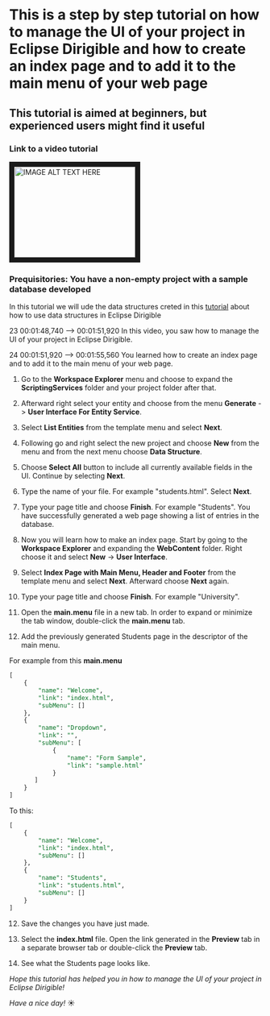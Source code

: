 # This is a step by step tutorial on how to manage the UI of your project in Eclipse Dirigible and how to create an index page and to add it to the main menu of your web page
## This tutorial is aimed at beginners, but experienced users might find it useful

### Link to a video tutorial
<a href="http://www.youtube.com/watch?feature=player_embedded&v=D6XEs5Zlav4
" target="_blank"><img src="http://img.youtube.com/vi/D6XEs5Zlav4/0.jpg" 
alt="IMAGE ALT TEXT HERE" width="240" height="180" border="10" /></a>

### Prequisitories: You have a non-empty project with a sample database developed

In this tutorial we will ude the data structures creted in this [tutorial](http://www.youtube.com/watch?feature=player_embedded&v=GwzxjBAhy_4) about how to use data structures in Eclipse Dirigible


23
00:01:48,740 --> 00:01:51,920
In this video, you saw how to manage the UI of 
your project in Eclipse Dirigible.

24
00:01:51,920 --> 00:01:55,560
You learned how to create an index page and to 
add it to the main menu of your web page.




1. Go to the **Workspace Explorer** menu and choose to expand the **ScriptingServices** folder and your project folder after that.

2. Afterward right select your entity and choose from the menu **Generate** -> **User Interface For Entity Service**.

3. Select **List Entities** from the template menu and select **Next**.

4. Following go and right select the new project and choose **New** from the menu and from the next menu choose **Data Structure**.

5. Choose **Select All** button to include all currently available fields in the UI. Continue by selecting **Next**.

6. Type the name of your file. For example "students.html". Select **Next**.

7. Type your page title and choose **Finish**. For example "Students". You have successfully generated a web page showing a list of entries in the database.

8. Now you will learn how to make an index page. Start by going to the **Workspace Explorer** and expanding the **WebContent** folder. Right choose it and select **New** -> **User Interface**.

9. Select **Index Page with Main Menu, Header and Footer** from the template menu and select **Next**. Afterward choose **Next** again.

10. Type your page title and choose **Finish**. For example "University".

11. Open the **main.menu** file in a new tab. In order to expand or minimize the tab window, double-click the **main.menu** tab. 

12. Add the previously generated Students page in the descriptor of the main menu.

For example from this **main.menu**

```sql
[
    {
        "name": "Welcome",
        "link": "index.html",
        "subMenu": []
    },
    {
        "name": "Dropdown",
        "link": "",
        "subMenu": [
            {
                "name": "Form Sample",
                "link": "sample.html"
            }
       ]
    }
]
```
To this:

```sql
[
    {
        "name": "Welcome",
        "link": "index.html",
        "subMenu": []
    },
    {
        "name": "Students",
        "link": "students.html",
        "subMenu": []
    }
]
```

12. Save the changes you have just made.

13. Select the **index.html** file. Open the link generated in the **Preview** tab in a separate browser tab or double-click the **Preview** tab.

14. See what the Students page looks like.

_Hope this tutorial has helped you in how to manage the UI of your project in Eclipse Dirigible!_

_Have a nice day!_ :sunny:
